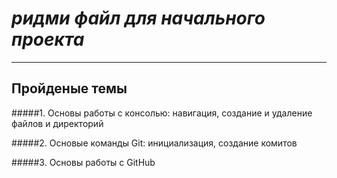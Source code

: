 # _ридми файл для начального проекта_  

---

## Пройденые темы
#####1. Основы работы с консолью:  навигация, создание и удаление файлов и директорий

#####2. Основые команды Git: инициализация, создание комитов

#####3. Основы работы с GitHub
  